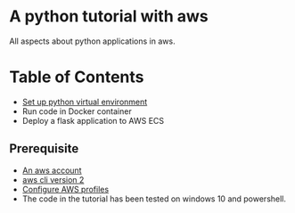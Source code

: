# A python tutorial with aws
All aspects about python applications in aws.

# Table of Contents
* [Set up python virtual environment](https://github.com/jinminlei/jinmin-python-tutorial-with-aws/tree/master/create_a_virtual_environment)
* Run code in Docker container
* Deploy a flask application to AWS ECS

## Prerequisite
* [An aws account](https://aws.amazon.com/premiumsupport/knowledge-center/create-and-activate-aws-account/)
* [aws cli version 2](https://docs.aws.amazon.com/cli/latest/userguide/install-cliv2.html)
* [Configure AWS profiles](https://docs.aws.amazon.com/cli/latest/userguide/cli-configure-files.html)
* The code in the tutorial has been tested on windows 10 and powershell.
